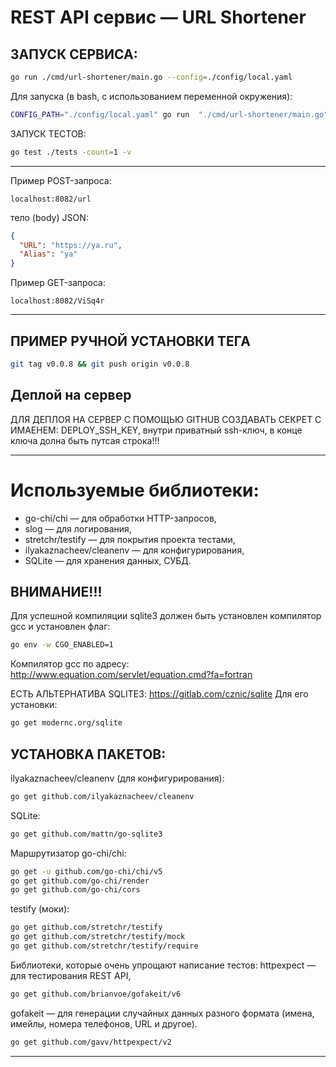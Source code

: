 # REST API сервис — URL Shortener


## ЗАПУСК СЕРВИСА:
```bash
go run ./cmd/url-shortener/main.go --config=./config/local.yaml
```

Для запуска (в bash, с использованием переменной окружения):
```bash
CONFIG_PATH="./config/local.yaml" go run  "./cmd/url-shortener/main.go"
```

ЗАПУСК ТЕСТОВ:
```bash
go test ./tests -count=1 -v
```
-----------------------------------------------------------------------------------------
Пример POST-запроса:
```http request
localhost:8082/url
```
тело (body) JSON:
```json
{
  "URL": "https://ya.ru",
  "Alias": "ya"
}
```
Пример GET-запроса:
```http request
localhost:8082/ViSq4r
```

-----------------------------------------------------------------------------------------
## ПРИМЕР РУЧНОЙ УСТАНОВКИ ТЕГА
```bash
git tag v0.0.8 && git push origin v0.0.8
```

## Деплой на сервер
ДЛЯ ДЕПЛОЯ НА СЕРВЕР С ПОМОЩЬЮ GITHUB СОЗДАВАТЬ СЕКРЕТ С ИМАЕНЕМ:
DEPLOY_SSH_KEY, внутри приватный ssh-ключ, в конце ключа долна быть путсая строка!!!


----------------------------------------------
# Используемые библиотеки:

- go-chi/chi              — для обработки HTTP-запросов,
- slog                    — для логирования,
- stretchr/testify        — для покрытия проекта тестами,
- ilyakaznacheev/cleanenv — для конфигурирования,
- SQLite                  — для хранения данных, СУБД.


## ВНИМАНИЕ!!!
Для успешной компиляции sqlite3 должен быть установлен компилятор gcc и установлен флаг:
```bash
go env -w CGO_ENABLED=1
```

Компилятор gcc по адресу:
http://www.equation.com/servlet/equation.cmd?fa=fortran

ЕСТЬ АЛЬТЕРНАТИВА SQLITE3:
https://gitlab.com/cznic/sqlite
Для его установки:
```bash
go get modernc.org/sqlite
```

## УСТАНОВКА ПАКЕТОВ:
ilyakaznacheev/cleanenv (для конфигурирования):
```bash
go get github.com/ilyakaznacheev/cleanenv
```

SQLite:
```bash
go get github.com/mattn/go-sqlite3
```


Маршрутизатор go-chi/chi:
```bash
go get -u github.com/go-chi/chi/v5
go get github.com/go-chi/render
go get github.com/go-chi/cors
```

testify (моки):
```bash
go get github.com/stretchr/testify
go get github.com/stretchr/testify/mock
go get github.com/stretchr/testify/require
```

Библиотеки, которые очень упрощают написание тестов:
httpexpect — для тестирования REST API,
```bash
go get github.com/brianvoe/gofakeit/v6
```

gofakeit — для генерации случайных данных разного формата (имена, имейлы, номера телефонов, URL и другое).
```bash
go get github.com/gavv/httpexpect/v2
```
-----------------------------------------------------------------------------------------

